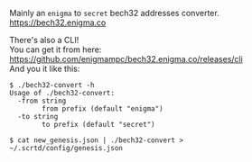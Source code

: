 Mainly an `enigma` to `secret` bech32 addresses converter.  
https://bech32.enigma.co

There's also a CLI!  
You can get it from here: https://github.com/enigmampc/bech32.enigma.co/releases/cli  
And you it like this:

```console
$ ./bech32-convert -h
Usage of ./bech32-convert:
  -from string
        from prefix (default "enigma")
  -to string
        to prefix (default "secret")
```

```console
$ cat new_genesis.json | ./bech32-convert > ~/.scrtd/config/genesis.json
```
